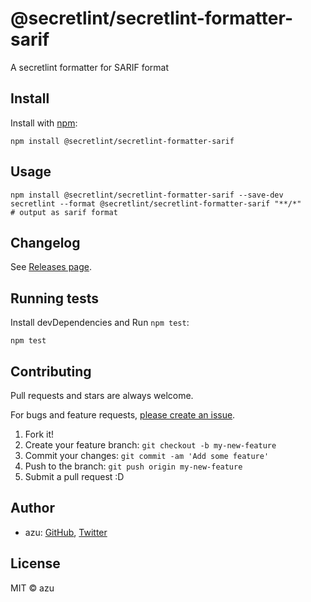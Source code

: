 # @secretlint/secretlint-formatter-sarif

A secretlint formatter for SARIF format

## Install

Install with [npm](https://www.npmjs.com/):

    npm install @secretlint/secretlint-formatter-sarif

## Usage

```
npm install @secretlint/secretlint-formatter-sarif --save-dev
secretlint --format @secretlint/secretlint-formatter-sarif "**/*"
# output as sarif format
```

## Changelog

See [Releases page](https://github.com/secretlint/secretlint/releases).

## Running tests

Install devDependencies and Run `npm test`:

    npm test

## Contributing

Pull requests and stars are always welcome.

For bugs and feature requests, [please create an issue](https://github.com/secretlint/secretlint/issues).

1. Fork it!
2. Create your feature branch: `git checkout -b my-new-feature`
3. Commit your changes: `git commit -am 'Add some feature'`
4. Push to the branch: `git push origin my-new-feature`
5. Submit a pull request :D

## Author

- azu: [GitHub](https://github.com/azu), [Twitter](https://twitter.com/azu_re)

## License

MIT © azu
